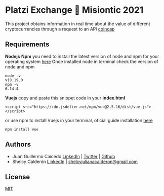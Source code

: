 
# Platzi Exchange 🚀 Misiontic 2021

This project obtains information in real time about the value of different cryptocurrencies through a request to an API [coincap](https://coincap.io/)

## Requirements

__Nodejs__ __Npm__  you need to install the latest version of node and npm for your operating system [here](https://nodejs.org/es/download/)
Once installed node in terminal check the version of node and npm
```node
node -v
v10.19.0
npm -v
6.14.4
```

__Vuejs__ copy and paste this snippet code in your __index.html__
```node
<script src="https://cdn.jsdelivr.net/npm/vue@2.5.16/dist/vue.js"></script>
```
or use npm to install Vuejs in your terminal, oficial guide installation [here](https://es.vuejs.org/v2/guide/installation.html)
```
npm install vue
```

## Authors

* Juan Guillermo Caicedo [LinkedIn](www.linkedin.com/in/JuanGCC) |
  [Twitter](https://twitter.com/Alafresh1) |
  [Github](https://github.com/Alafresh)
* Shelcy Calderón [LinkedIn](https://www.linkedin.com/in/shelcy-calderon-6a7177202/) | [shelcyjulianacalderon@gmail.com](shelcyjulianacalderon@gmail.com)


## License
[MIT](https://choosealicense.com/licenses/mit/)
